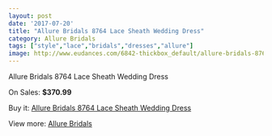 ```yaml
---
layout: post
date: '2017-07-20'
title: "Allure Bridals 8764 Lace Sheath Wedding Dress"
category: Allure Bridals
tags: ["style","lace","bridals","dresses","allure"]
image: http://www.eudances.com/6842-thickbox_default/allure-bridals-8764-lace-sheath-wedding-dress.jpg
---
```

Allure Bridals 8764 Lace Sheath Wedding Dress

On Sales: **$370.99**
<a href="https://www.eudances.com/en/allure-bridals/2521-allure-bridals-8764-lace-sheath-wedding-dress.html"><amp-img layout="responsive" width="600" height="600" src="//www.eudances.com/6842-thickbox_default/allure-bridals-8764-lace-sheath-wedding-dress.jpg" alt="Allure Bridals 8764 Lace Sheath Wedding Dress 0" /></a>
<a href="https://www.eudances.com/en/allure-bridals/2521-allure-bridals-8764-lace-sheath-wedding-dress.html"><amp-img layout="responsive" width="600" height="600" src="//www.eudances.com/6849-thickbox_default/allure-bridals-8764-lace-sheath-wedding-dress.jpg" alt="Allure Bridals 8764 Lace Sheath Wedding Dress 1" /></a>
<a href="https://www.eudances.com/en/allure-bridals/2521-allure-bridals-8764-lace-sheath-wedding-dress.html"><amp-img layout="responsive" width="600" height="600" src="//www.eudances.com/6848-thickbox_default/allure-bridals-8764-lace-sheath-wedding-dress.jpg" alt="Allure Bridals 8764 Lace Sheath Wedding Dress 2" /></a>
<a href="https://www.eudances.com/en/allure-bridals/2521-allure-bridals-8764-lace-sheath-wedding-dress.html"><amp-img layout="responsive" width="600" height="600" src="//www.eudances.com/6847-thickbox_default/allure-bridals-8764-lace-sheath-wedding-dress.jpg" alt="Allure Bridals 8764 Lace Sheath Wedding Dress 3" /></a>
<a href="https://www.eudances.com/en/allure-bridals/2521-allure-bridals-8764-lace-sheath-wedding-dress.html"><amp-img layout="responsive" width="600" height="600" src="//www.eudances.com/6846-thickbox_default/allure-bridals-8764-lace-sheath-wedding-dress.jpg" alt="Allure Bridals 8764 Lace Sheath Wedding Dress 4" /></a>
<a href="https://www.eudances.com/en/allure-bridals/2521-allure-bridals-8764-lace-sheath-wedding-dress.html"><amp-img layout="responsive" width="600" height="600" src="//www.eudances.com/6845-thickbox_default/allure-bridals-8764-lace-sheath-wedding-dress.jpg" alt="Allure Bridals 8764 Lace Sheath Wedding Dress 5" /></a>
<a href="https://www.eudances.com/en/allure-bridals/2521-allure-bridals-8764-lace-sheath-wedding-dress.html"><amp-img layout="responsive" width="600" height="600" src="//www.eudances.com/6844-thickbox_default/allure-bridals-8764-lace-sheath-wedding-dress.jpg" alt="Allure Bridals 8764 Lace Sheath Wedding Dress 6" /></a>
<a href="https://www.eudances.com/en/allure-bridals/2521-allure-bridals-8764-lace-sheath-wedding-dress.html"><amp-img layout="responsive" width="600" height="600" src="//www.eudances.com/6843-thickbox_default/allure-bridals-8764-lace-sheath-wedding-dress.jpg" alt="Allure Bridals 8764 Lace Sheath Wedding Dress 7" /></a>

Buy it: [Allure Bridals 8764 Lace Sheath Wedding Dress](https://www.eudances.com/en/allure-bridals/2521-allure-bridals-8764-lace-sheath-wedding-dress.html "Allure Bridals 8764 Lace Sheath Wedding Dress")

View more: [Allure Bridals](https://www.eudances.com/en/2-allure-bridals "Allure Bridals")
